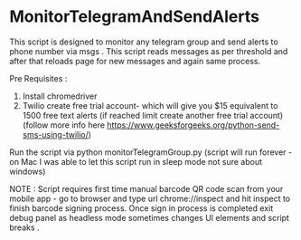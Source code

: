 # MonitorTelegramAndSendAlerts
This script is designed to monitor any telegram group and send alerts to phone number via msgs . This script reads
messages as per threshold and after that reloads page for new messages and again same process.

Pre Requisites : 
1. Install chromedriver
2. Twilio create free trial account- which will give you $15 equivalent to 1500 free text alerts (if reached limit create another free trial account) (follow more info here https://www.geeksforgeeks.org/python-send-sms-using-twilio/)

Run the script via  python monitorTelegramGroup.py (script will run forever - on Mac I was able to let this script
run in sleep mode not sure about windows)

NOTE : Script requires first time manual barcode QR code scan from your mobile app - go to browser and type url
chrome://inspect and hit inspect to finish barcode signing process. Once sign in process is completed exit debug panel as headless mode sometimes changes UI elements and script breaks .
